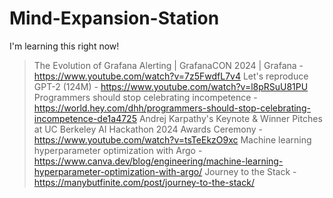 # Mind-Expansion-Station
I'm learning this right now! 

> The Evolution of Grafana Alerting | GrafanaCON 2024 | Grafana - https://www.youtube.com/watch?v=7z5FwdfL7v4
> Let's reproduce GPT-2 (124M) - https://www.youtube.com/watch?v=l8pRSuU81PU
> Programmers should stop celebrating incompetence - https://world.hey.com/dhh/programmers-should-stop-celebrating-incompetence-de1a4725
> Andrej Karpathy's Keynote & Winner Pitches at UC Berkeley AI Hackathon 2024 Awards Ceremony - https://www.youtube.com/watch?v=tsTeEkzO9xc
> Machine learning hyperparameter optimization with Argo - https://www.canva.dev/blog/engineering/machine-learning-hyperparameter-optimization-with-argo/
> Journey to the Stack - https://manybutfinite.com/post/journey-to-the-stack/
